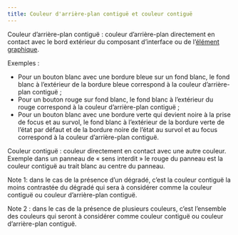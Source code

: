 ```yaml
---
title: Couleur d'arrière-plan contiguë et couleur contiguë 
---
```


Couleur d’arrière-plan contiguë : couleur d’arrière-plan directement en
contact avec le bord extérieur du composant d’interface ou de l’[élément graphique](#element-graphique).

Exemples :
* Pour un bouton blanc avec une bordure bleue sur un fond blanc, le fond blanc à l’extérieur de la bordure bleue correspond à la couleur d’arrière-plan contiguë ;
* Pour un bouton rouge sur fond blanc, le fond blanc à l’extérieur du rouge correspond à la couleur d’arrière-plan contiguë ;
* Pour un bouton blanc avec une bordure verte qui devient noire à la prise de focus et au survol, le fond blanc à l’extérieur de la bordure verte de l’état par défaut et de la bordure noire de l’état au survol et au focus correspond à la couleur d’arrière-plan contiguë.

Couleur contiguë : couleur directement en contact avec une autre couleur.
Exemple dans un panneau de « sens interdit » le rouge du panneau est la
couleur contiguë au trait blanc au centre du panneau.

Note 1: dans le cas de la présence d’un dégradé, c’est la couleur contiguë la
moins contrastée du dégradé qui sera à considérer comme la couleur contiguë ou
couleur d’arrière-plan contiguë.

Note 2 : dans le cas de la présence de plusieurs couleurs, c’est l’ensemble
des couleurs qui seront à considérer comme couleur contiguë ou couleur
d’arrière-plan contiguë.

